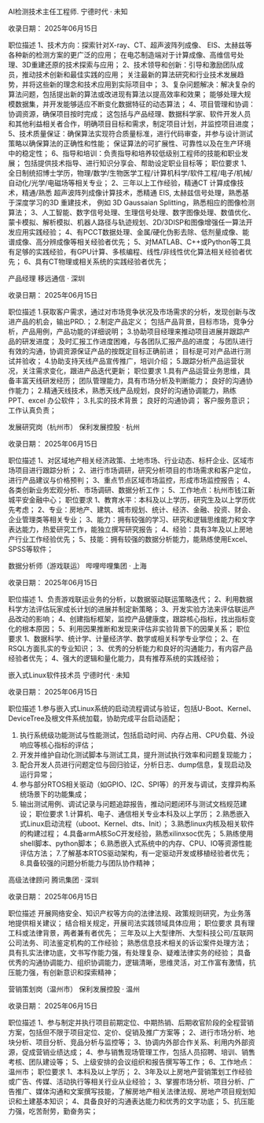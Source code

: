 AI检测技术主任工程师.
宁德时代 · 未知

收录日期： 2025年06月15日

职位描述
1、技术方向：探索针对X-ray、CT、超声波阵列成像、 EIS、太赫兹等各种新的检测方案的更广泛的应用；
在电芯制造端对于计算成像、高维信号处理、3D重建还原的技术探索与应用；
2、技术领导和创新：引导和激励团队成员，推动技术创新和最佳实践的应用；
关注最新的算法研究和行业技术发展趋势，并将这些新的理念和技术应用到实际项目中；
3、复杂问题解决：解决复杂的算法问题，包括提出新的算法或改进现有算法以提高效率和效果；
能够处理大规模数据集，并开发能够适应不断变化数据特征的动态算法；
4、项目管理和协调：协调资源，确保项目按时完成；
这包括与产品经理、数据科学家、软件开发人员和其他利益相关者合作，明确项目目标和需求，制定项目计划，并监控项目进度；
5、技术质量保证：确保算法实现符合质量标准，进行代码审查，并参与设计测试策略以确保算法的正确性和性能；
保证算法的可扩展性、可靠性以及在生产环境中的稳定性；
6、指导和培训：负责指导和培养较低级别工程师的技能和职业发展；
包括提供技术指导、进行知识分享会、帮助设定职业目标等；
职位要求
1、全日制统招博士学历，物理/数学/生物医学工程/计算机科学/软件工程/电子/机械/自动化/光学/电磁场等相关专业；
2、三年以上工作经验，精通CT 计算成像技术，精通/熟悉 超声波阵列成像计算技术，悉精通 EIS, 太赫兹信号处理，熟悉基于深度学习的3D 重建技术， 例如 3D Gaussaian Splitting，熟悉相应的图像检测算法；
3、人工智能、数字信号处理、生理信号处理、数字图像处理、数值优化、蒙卡模拟、解析模拟、机器人路径与轨迹规划、2D/3DISP和图像增强任一算法开发应用实践经验；
4、有PCCT数据处理、金属/硬化伪影去除、低剂量成像、能谱成像、高分辨成像等相关经验者优先；
5、对MATLAB、C++或Python等工具有足够的实践经验，有GPU计算、多核编程、线性/非线性优化算法相关经验者优先；
6、具有CT物理或相关系统的实践经验者优先；


产品经理
移远通信 · 深圳

收录日期： 2025年06月15日

职位描述
1.获取客户需求，通过对市场竞争状况及市场需求的分析，发现创新与改进产品的机会，输出PRD.；
2.制定产品定义；
包括产品背景，目标市场，竞争分析，产品用例，产品功能的详细说明；
3.协助项目经理来推动项目进展并跟踪产品的研发进度；
及时汇报工作进度困难，与各团队汇报产品的进度；
与团队进行有效的沟通，协调资源保证产品的按既定目标正确前进；
目标是可对产品进行测试并验收；
4.协助支持天线产品宣传推广，培训介绍；
5.跟踪分析产品运营状况，关注需求变化，跟进产品迭代更新；
职位要求
1.具有产品运营业务思维，具备丰富天线研发经历；
团队管理能力，具有市场分析及判断能力；
良好的沟通协作能力；
2.精通天线技术，熟悉天线产品规划，良好的沟通协调能力，熟练PPT、excel 办公软件；
3.扎实的技术背景；
良好的沟通协调；
客户服务意识；
工作认真负责；


发展研究岗（杭州市）
保利发展控股 · 杭州

收录日期： 2025年06月15日

职位描述
1、对区域地产相关经济政策、土地市场、行业动态、标杆企业、区域市场项目进行跟踪分析；
2、进行市场调研，研究分析项目的市场需求和客户定位，进行产品建议与价格预判；
3、重点节点区域市场监控，形成市场监控报告；
4、各类创新业务宏观分析、市场调研、数据分析工作；
5、工作地点：杭州市钱江新城平安金融中心；
职位要求
1、教育水平：本科及以上学历，研究生及以上学历优先考虑；
2、专业：房地产、建筑、城市规划、统计、经济、金融、投资、财会、企业管理类等相关专业；
3、能力：拥有较强的学习、研究和逻辑思维能力和文字表达能力，热爱研究工作，能独立撰写研究报告；
4、经验：具有3年及以上房地产行业工作经验优先；
5、技能：拥有较强的数据分析能力，能熟练使用Excel、SPSS等软件；

数据分析师（游戏联运）
哔哩哔哩集团 · 上海

收录日期： 2025年06月15日

职位描述
1、负责游戏联运业务的分析，以数据驱动联运策略迭代；
2、利用数据科学方法评估玩家成长计划的进展并制定新策略；
3、开发实验方法来评估联运产品改动的影响；
4、创建指标框架，监控产品健康度，跟踪核心指标，找出指标变化的根本原因；
5、利用因果推断和发现来评估非实验背景下的因果关系；
职位要求
1、数据科学、统计学、计量经济学、数学或相关科学专业学位；
2、在RSQL方面扎实的专业知识；
3、优秀的分析能力和良好的沟通能力，有内容产品经验者优先；
4、强大的逻辑和量化能力，具有推荐系统的实践经验；


嵌入式Linux软件技术员
宁德时代 · 未知

收录日期： 2025年06月15日

职位描述
1.参与嵌入式Linux系统的启动流程调试与验证，包括U-Boot、Kernel、DeviceTree及根文件系统加载，协助完成平台启动适配；
1. 执行系统级功能测试与性能测试，包括启动时间、内存占用、CPU负载、外设响应等核心指标的评估；
2. 开发并维护自动化测试脚本与测试工具，提升测试执行效率和问题复现能力；
3. 配合开发人员进行问题定位与回归验证，分析日志、dump信息，复现启动及运行异常；
4. 参与部分RTOS相关驱动（如GPIO、I2C、SPI等）的开发与调试，支撑异构系统场景下的功能集成；
5. 输出测试用例、调试记录与问题追踪报告，推动问题闭环与测试文档规范建设；
职位要求
1.计算机、电子、通信相关专业本科及以上学历；
2.熟悉嵌入式Linux启动流程（uboot、Kernel、dts、Init）；
3.熟悉linux内核及相关软件的构建过程；
4.具备armA核SoC开发经验，熟悉xilinxsoc优先；
5.熟练使用shell脚本、python脚本；
6.熟悉嵌入式系统中的内存、CPU、IO等资源性能评估方法；
7.了解基本RTOS驱动架构，有一定驱动开发或移植经验者优先；
8.具备较强的问题分析能力与团队协作精神；


高级法律顾问
腾讯集团 · 深圳

收录日期： 2025年06月15日

职位描述
开展网络安全、知识产权等方向的法律法规、政策规则研究，为业务落地提供相关建议；
结合相关规定，开展司法实践领域具体应用；
职位要求
具有理工科或法律背景，两者兼有者优先；
三年及以上大型律所、大型科技公司/互联网公司法务、司法鉴定机构的工作经验；
熟悉信息技术相关的诉讼案件处理方法；
具有扎实法律功底，文书写作能力强，有处理复杂、疑难法律实务的经验；
具备优秀的沟通协调能力、组织协调能力，逻辑清晰，思维灵活，对工作富有激情，抗压能力强，有创新意识和探索精神；


营销策划岗（温州市）
保利发展控股 · 温州

收录日期： 2025年06月15日

职位描述
1、参与制定并执行项目前期定位、中期热销、后期收官阶段的全程营销方案，包括但不限于项目定位、定价、促销及推广方案等；
2、进行市场分析、地块分析、项目分析、竞品分析与监控等；
3、协调内外部合作关系、利用内外部资源，促成营销业绩达成；
4、参与销售现场管理工作，包括人员招聘、培训、销售考核、团队建设等；
5、上级安排的会议组织和报告撰写等工作；
6、工作地点：温州市；
职位要求
1、本科及以上学历；
2、3年及以上房地产营销策划工作经验或广告、传媒、活动执行等相关行业从业经验；
3、掌握市场分析、项目分析、广告推广、媒体沟通和文案撰写技能，了解房地产相关法律法规、房地产项目规划知识和土建基本知识；
4、具备良好的沟通表达能力和优秀的文字功底；
5、抗压能力强，吃苦耐劳，勤奋务实；
